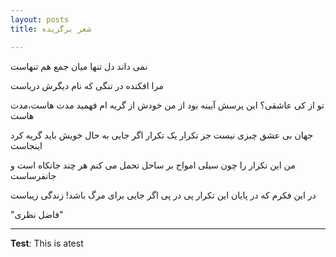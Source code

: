 ```yaml
---
layout: posts
title: شعر برگزیده

---
```


نمی داند دل تنها میان جمع هم تنهاست

مرا افکنده در تنگی که نام دیگرش دریاست  


تو از کی عاشقی؟ این پرسش آیینه بود از من
خودش از گریه ام فهمید مدت هاست،مدت هاست

جهان بی عشق چیزی نیست جز تکرار یک تکرار
اگر جایی به حال خویش باید گریه کرد اینجاست

من این تکرار را چون سیلی امواج بر ساحل
تحمل می کنم هر چند جانکاه است و جانفرساست

در این فکرم که در پایان این تکرار پی در پی
اگر جایی برای مرگ باشد! زندگی زیباست

"فاضل نظری"

---
**Test**: This is atest

